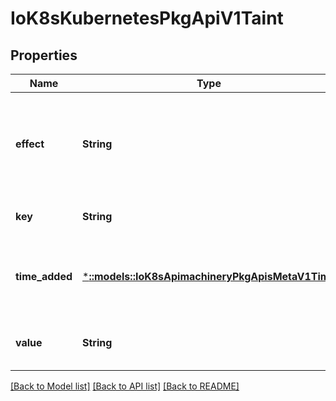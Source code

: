 # IoK8sKubernetesPkgApiV1Taint

## Properties
Name | Type | Description | Notes
------------ | ------------- | ------------- | -------------
**effect** | **String** | Required. The effect of the taint on pods that do not tolerate the taint. Valid effects are NoSchedule, PreferNoSchedule and NoExecute. | [default to null]
**key** | **String** | Required. The taint key to be applied to a node. | [default to null]
**time_added** | [***::models::IoK8sApimachineryPkgApisMetaV1Time**](io.k8s.apimachinery.pkg.apis.meta.v1.Time.md) | TimeAdded represents the time at which the taint was added. It is only written for NoExecute taints. | [optional] [default to null]
**value** | **String** | Required. The taint value corresponding to the taint key. | [optional] [default to null]

[[Back to Model list]](../README.md#documentation-for-models) [[Back to API list]](../README.md#documentation-for-api-endpoints) [[Back to README]](../README.md)


